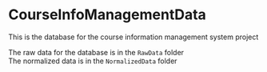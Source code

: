 # CourseInfoManagementData
This is the database for the course information management system project


The raw data for the database is in the `RawData` folder<br />
The normalized data is in the `NormalizedData` folder
